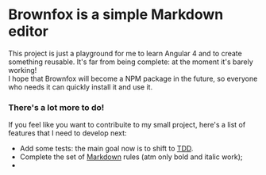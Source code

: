 # Brownfox is a simple Markdown editor

This project is just a playground for me to learn Angular 4 and to create something reusable. It's far from being complete: at the moment it's barely working!   
I hope that Brownfox will become a NPM package in the future, so everyone who needs it can quickly install it and use it.

### There's a lot more to do!

If you feel like you want to contribuite to my small project, here's a list of features that I need to develop next:

- Add some tests: the main goal now is to shift to [TDD](https://www.wikiwand.com/en/Test-driven_development).
- Complete the set of [Markdown](https://www.wikiwand.com/en/Markdown) rules (atm only bold and italic work);
- 